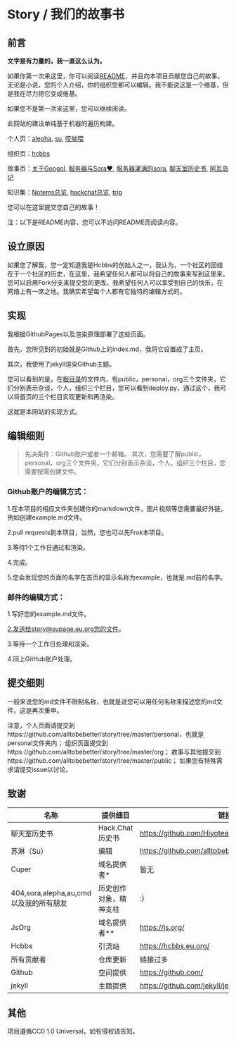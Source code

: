 # Story / 我们的故事书

## 前言

**文字是有力量的，我一直这么认为。**

如果你第一次来这里，你可以阅读[README](/README.md)，并且向本项目贡献您自己的故事，无论是小说，您的个人介绍，你的组织您都可以编辑。我不能说这是一个维基，但是我在尽力把它变成维基。

如果您不是第一次来这里，您可以继续阅读。

此网站的建设单纯基于机器的遍历构建。

个人页：[alepha](/personal/alepha), [su](/personal/su), [哎呦喂](/personal/哎呦喂)

组织页：[hcbbs](/org/hcbbs)

故事页：[关于Googol](/public/关于Googol), [服务器与Sora❤](/public/服务器与Sora❤), [服务器灌满的sora](/public/服务器灌满的sora), [聊天室历史书](/public/聊天室历史书), [阿瓦岛记](/public/阿瓦岛记)

知识集：[Notems总览](/wiki/Notems总览), [hackchat总览](/wiki/hackchat总览), [trip](/wiki/trip)

您可以在这里提交您自己的故事！

注：以下是README内容，您可以不访问README而阅读内容。

## 设立原因

如果您了解我，您一定知道我是Hcbbs的创始人之一，我认为，一个社区的团结在于一个社区的历史，在这里，我希望任何人都可以将自己的故事来写到这里来，您可以启用Fork分支来提交您的更改。我希望任何人可以享受到自己的快乐，在网络上有一席之地。我确实希望每个人都有它独特的编辑方式的。

## 实现

我根据GithubPages以及渲染原理部署了这些页面。

首先，您所见到的初始就是Github上的index.md，我将它设置成了主页。

其次，我使用了jekyll渲染Github主题。

您可以看到的是，在[根目录](https://github.com/alltobebetter/story)的文件内，有public，personal，org三个文件夹，它们分别表示杂谈，个人，组织三个栏目，您可以看到deploy.py，通过这个，我可以将首页的三个栏目实现更新和再渲染。

这就是本网站的实现方式。

## 编辑细则

> 先决条件：Github账户或者一个邮箱。
> 其次，您需要了解public，personal，org三个文件夹，它们分别表示杂谈，个人，组织三个栏目，您需要按需创建文件。

### Github账户的编辑方式：

1.在本项目的相应文件夹创建你的markdown文件，图片视频等您需要最好外链，例如创建example.md文件。

2.pull requests到本项目，当然，您也可以先Frok本项目。

3.等待1个工作日通过和渲染。

4.完成。

5.您会发现您的页面的名字在首页的显示名称为example，也就是.md前的名字。

### 邮件的编辑方式：

1.写好您的example.md文件。

2.发送给story@supage.eu.org您的文件。

3.等待一个工作日处理和渲染。

4.同上GitHub账户处理。


## 提交细则

一般来说您的md文件不限制名称，也就是说您可以用任何名称来描述您的md文件。这是再次重申。

注意，个人页面请提交到https://github.com/alltobebetter/story/tree/master/personal，也就是personal文件夹内；
组织页面提交到https://github.com/alltobebetter/story/tree/master/org；
故事与其他提交到https://github.com/alltobebetter/story/tree/master/public；
如果您有特殊需求请提交issue以讨论。

## 致谢

| 名称 | 提供细目 | 链接 |
| --- | --- | --- |
| 聊天室历史书| Hack.Chat历史书 | https://github.com/Hiyoteam/ChatroomHistoryBook |
| 苏淋（Su）| 编辑 | https://github.com/alltobebetter |
| Cuper| 域名提供者* | 暂无 |
| 404,sora,alepha,au,cmd以及我的所有朋友| 历史创作对象，精神支柱 | :) |
| JsOrg| 域名提供者** | https://js.org/ |
| Hcbbs| 引流站 | https://hcbbs.eu.org/ |
| 所有贡献者 | 仓库更新 | 链接过多 |
| Github| 空间提供 | https://github.com/ |
| jekyll| 主题提供 |https://github.com/jekyll/jekyll|

## 其他

项目遵循CC0 1.0 Universal，如有侵权请告知。
